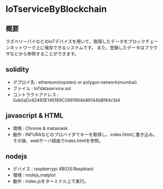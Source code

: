 # IoTserviceByBlockchain

## 概要
ラズベリーパイなどのIoTデバイスを用いて、取得したデータをブロックチェーンネットワーク上に保存できるシステムです。
また、登録したデータはブラウザなどから参照することができます。

## solidity
* デプロイ先 : ethereum(ropsten) or polygon network(mumbai)
* ファイル : IoTdataservice.sol
* コントラクトアドレス : 0xb0aDc62493E14Ef89C2991694b89144bBf84c1d4

## javascript & HTML
* 環境 : Chrome & matamask
* 動作 : INFURAなどのプロバイダでキーを取得し、index.htmlに書き込み。その後、webサーバ経由でindex.htmlを参照。

## nodejs
* デバイス : raspberrypi 4B(OS:Raspbian)
* 環境 : nodejs,matplot
* 動作 : index.jsをターミナル上で実行。
